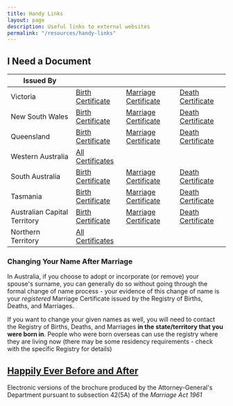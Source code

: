 ```yaml
---
title: Handy Links
layout: page
description: Useful links to external websites
permalink: "/resources/handy-links"
---
```


## I Need a Document

| Issued By                    |                                                                                                                                                                                |                                                                                                                                                                                         |                                                                                                                                                                                |
| ---------------------------- | ------------------------------------------------------------------------------------------------------------------------------------------------------------------------------ | --------------------------------------------------------------------------------------------------------------------------------------------------------------------------------------- | ------------------------------------------------------------------------------------------------------------------------------------------------------------------------------ |
| Victoria                     | [Birth Certificate](https://www.bdm.vic.gov.au/births/get-a-birth-certificate)                                                                                                 | [Marriage Certificate](https://www.bdm.vic.gov.au/marriages-and-relationships/get-a-marriage-certificate)                                                                               | [Death Certificate](https://www.bdm.vic.gov.au/deaths/get-a-death-certificate)                                                                                                 |
| New South Wales              | [Birth Certificate](https://www.service.nsw.gov.au/transaction/apply-for-a-birth-certificate)                                                                                  | [Marriage Certificate](https://www.service.nsw.gov.au/transaction/apply-for-a-marriage-certificate)                                                                                     | [Death Certificate](https://www.nsw.gov.au/family-and-relationships/deaths/death-certificates)                                                                                 |
| Queensland                   | [Birth Certificate](https://www.qld.gov.au/law/births-deaths-marriages-and-divorces/birth-death-and-marriage-certificates/birth-certificates/applying-for-a-birth-certificate) | [Marriage Certificate](https://www.qld.gov.au/law/births-deaths-marriages-and-divorces/birth-death-and-marriage-certificates/marriage-certificates/applying-for-a-marriage-certificate) | [Death Certificate](https://www.qld.gov.au/law/births-deaths-marriages-and-divorces/birth-death-and-marriage-certificates/death-certificates/applying-for-a-death-certificate) |
| Western Australia            | [All Certificates](https://online-rbdm.justice.wa.gov.au/)                                                                                                                                                                                                                                                                                                                                                                                                                                                                                                |
| South Australia              | [Birth Certificate](https://www.sa.gov.au/topics/family-and-community/births-deaths-and-marriages/certificates/birth-certificates)                                             | [Marriage Certificate](https://www.sa.gov.au/topics/family-and-community/births-deaths-and-marriages/certificates/marriage-or-relationship)                                             | [Death Certificate](https://www.sa.gov.au/topics/family-and-community/births-deaths-and-marriages/certificates/death-certificates)                                             |
| Tasmania                     | [Birth Certificate](https://www.justice.tas.gov.au/bdm/applyforcertificate2)	                                                                                                | [Marriage Certificate](https://www.justice.tas.gov.au/bdm/apply-for-a-marriage-certificate)                                                                                             | [Death Certificate](https://www.justice.tas.gov.au/bdm/applyforcertificate)                                                                                                    |
| Australian Capital Territory | [Birth Certificate](https://www.accesscanberra.act.gov.au/births-relationships-and-deaths/births/apply-for-a-birth-certificate)                                                | [Marriage Certificate](https://www.accesscanberra.act.gov.au/births-relationships-and-deaths/relationships/request-a-marriage-certificate)                                              | [Death Certificate](https://www.accesscanberra.act.gov.au/births-relationships-and-deaths/deaths/request-a-death-certificate)                                                  |
| Northern Territory           | [All Certificates](https://nt.gov.au/law/bdm/apply-for-birth-death-or-marriage-certificate)                                                                                                                                                                                                                                                                                                                                                                                                                                                               |

### Changing Your Name After Marriage

In Australia, if you choose to adopt or incorporate (or remove) your spouse's surname, you can generally do so without going through the formal change of name process - your evidence of this change of name is your *registered* Marriage Certificate issued by the Registry of Births, Deaths, and Marriages.

If you want to change your given names as well, you will need to contact the Registry of Births, Deaths, and Marriages **in the state/territory that you were born in**. People who were born overseas can use the registry where they are living now (there may be some residency requirements - check with the specific Registry for details)

## [Happily Ever Before and After](https://www.ag.gov.au/families-and-marriage/publications/happily-ever-and-after)

Electronic versions of the brochure produced by the Attorney-General's Department pursuant to subsection 42(5A) of the *Marriage Act 1961*